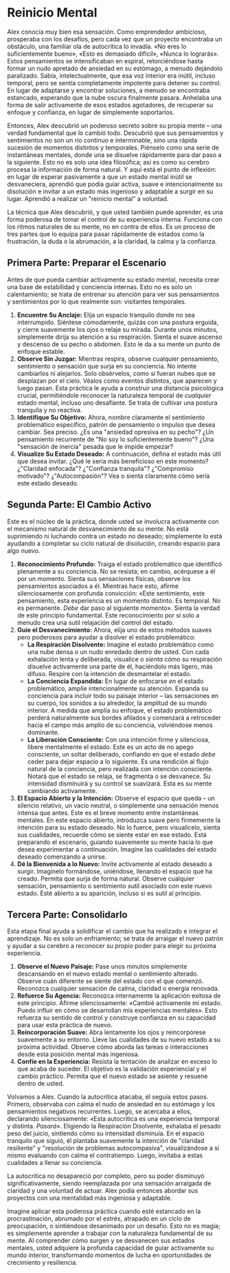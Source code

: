 # Reinicio Mental

Alex conocía muy bien esa sensación. Como emprendedor ambicioso, prosperaba con los desafíos, pero cada vez que un proyecto encontraba un obstáculo, una familiar ola de autocrítica lo invadía. «No eres lo suficientemente bueno», «Esto es demasiado difícil», «Nunca lo lograrás». Estos pensamientos se intensificaban en espiral, retorciéndose hasta formar un nudo apretado de ansiedad en su estómago, a menudo dejándolo paralizado. Sabía, intelectualmente, que esa voz interior era inútil, incluso temporal, pero se sentía completamente impotente para detener su control. En lugar de adaptarse y encontrar soluciones, a menudo se encontraba estancado, esperando que la nube oscura finalmente pasara. Anhelaba una forma de salir activamente de esos estados agotadores, de recuperar su enfoque y confianza, en lugar de simplemente soportarlos.

Entonces, Alex descubrió un poderoso secreto sobre su propia mente – una verdad fundamental que lo cambió todo. Descubrió que sus pensamientos y sentimientos no son un río continuo e interminable, sino una rápida sucesión de momentos distintos y temporales. Piénselo como una serie de instantáneas mentales, donde una se disuelve rápidamente para dar paso a la siguiente. Esto no es solo una idea filosófica; así es como su cerebro procesa la información de forma natural. Y aquí está el punto de inflexión: en lugar de esperar pasivamente a que un estado mental inútil se desvaneciera, aprendió que podía guiar activa, suave e intencionalmente su disolución e invitar a un estado más ingenioso y adaptable a surgir en su lugar. Aprendió a realizar un "reinicio mental" a voluntad.

La técnica que Alex descubrió, y que usted también puede aprender, es una forma poderosa de tomar el control de su experiencia interna. Funciona *con* los ritmos naturales de su mente, no en contra de ellos. Es un proceso de tres partes que lo equipa para pasar rápidamente de estados como la frustración, la duda o la abrumación, a la claridad, la calma y la confianza.

## **Primera Parte: Preparar el Escenario**

Antes de que pueda cambiar activamente su estado mental, necesita crear una base de estabilidad y conciencia internas. Esto no es solo un calentamiento; se trata de entrenar su atención para ver sus pensamientos y sentimientos por lo que realmente son: visitantes temporales.

1.  **Encuentre Su Anclaje:** Elija un espacio tranquilo donde no sea interrumpido. Siéntese cómodamente, quizás con una postura erguida, y cierre suavemente los ojos o relaje su mirada. Durante unos minutos, simplemente dirija su atención a su respiración. Sienta el suave ascenso y descenso de su pecho o abdomen. Esto le da a su mente un punto de enfoque estable.
2.  **Observe Sin Juzgar:** Mientras respira, observe cualquier pensamiento, sentimiento o sensación que surja en su conciencia. No intente cambiarlos ni alejarlos. Solo obsérvelos, como si fueran nubes que se desplazan por el cielo. Véalos como eventos distintos, que aparecen y luego pasan. Esta práctica le ayuda a construir una distancia psicológica crucial, permitiéndole reconocer la naturaleza temporal de *cualquier* estado mental, incluso uno desafiante. Se trata de cultivar una postura tranquila y no reactiva.
3.  **Identifique Su Objetivo:** Ahora, nombre claramente el sentimiento problemático específico, patrón de pensamiento o impulso que desea cambiar. Sea preciso. ¿Es una "ansiedad opresiva en su pecho"? ¿Un pensamiento recurrente de "No soy lo suficientemente bueno"? ¿Una "sensación de inercia" pesada que le impide empezar?
4.  **Visualize Su Estado Deseado:** A continuación, defina el estado más útil que desea invitar. ¿Qué le sería más beneficioso en este momento? ¿"Claridad enfocada"? ¿"Confianza tranquila"? ¿"Compromiso motivado"? ¿"Autocompasión"? Vea o sienta claramente cómo sería este estado deseado.

## **Segunda Parte: El Cambio Activo**

Este es el núcleo de la práctica, donde usted se involucra activamente con el mecanismo natural de desvanecimiento de su mente. No está suprimiendo ni luchando contra un estado no deseado; simplemente lo está ayudando a completar su ciclo natural de disolución, creando espacio para algo nuevo.

1.  **Reconocimiento Profundo:** Traiga el estado problemático que identificó plenamente a su conciencia. No se resista; en cambio, acérquese a él por un momento. Sienta sus sensaciones físicas, observe los pensamientos asociados a él. Mientras hace esto, afirme silenciosamente con profunda convicción: «Este sentimiento, este pensamiento, esta experiencia es un momento distinto. Es temporal. No es permanente. *Debe* dar paso al siguiente momento». Sienta la verdad de este principio fundamental. Este reconocimiento por sí solo a menudo crea una sutil relajación del control del estado.
2.  **Guíe el Desvanecimiento:** Ahora, elija uno de estos métodos suaves pero poderosos para ayudar a disolver el estado problemático:
    *   **La Respiración Disolvente:** Imagine el estado problemático como una nube densa o un nudo enredado dentro de usted. Con cada exhalación lenta y deliberada, visualice o *sienta* cómo su respiración disuelve activamente una parte de él, haciéndolo más ligero, más difuso. Respire con la intención de desmantelar el estado.
    *   **La Conciencia Expandida:** En lugar de enfocarse *en* el estado problemático, amplíe intencionalmente su atención. Expanda su conciencia para incluir todo su paisaje interior – las sensaciones en su cuerpo, los sonidos a su alrededor, la amplitud de su mundo interior. A medida que amplía su enfoque, el estado problemático perderá naturalmente sus bordes afilados y comenzará a retroceder hacia el campo más amplio de su conciencia, volviéndose menos dominante.
    *   **La Liberación Consciente:** Con una intención firme y silenciosa, libere mentalmente el estado. Este es un acto de no apego consciente, un soltar deliberado, confiando en que el estado *debe* ceder para dejar espacio a lo siguiente. Es una rendición al flujo natural de la conciencia, pero realizada con intención consciente.
    Notará que el estado se relaja, se fragmenta o se desvanece. Su intensidad disminuirá y su control se suavizará. Esta es su mente cambiando activamente.
3.  **El Espacio Abierto y la Intención:** Observe el espacio que queda – un silencio relativo, un vacío neutral, o simplemente una sensación menos intensa que antes. Este es el breve momento entre instantáneas mentales. En este espacio abierto, introduzca suave pero firmemente la intención para su estado deseado. No lo fuerce, pero visualícelo, sienta sus cualidades, recuerde cómo se siente estar en ese estado. Está preparando el escenario, guiando suavemente su mente hacia lo que desea experimentar a continuación. Imagine las cualidades del estado deseado comenzando a unirse.
4.  **Dé la Bienvenida a lo Nuevo:** Invite activamente al estado deseado a surgir. Imagínelo formándose, uniéndose, llenando el espacio que ha creado. Permita que surja de forma natural. Observe cualquier sensación, pensamiento o sentimiento sutil asociado con este nuevo estado. Esté abierto a su aparición, incluso si es sutil al principio.

## **Tercera Parte: Consolidarlo**

Esta etapa final ayuda a solidificar el cambio que ha realizado e integrar el aprendizaje. No es solo un enfriamiento; se trata de arraigar el nuevo patrón y ayudar a su cerebro a reconocer su propio poder para elegir su próxima experiencia.

1.  **Observe el Nuevo Paisaje:** Pase unos minutos simplemente descansando en el nuevo estado mental o sentimiento alterado. Observe cuán diferente se siente del estado con el que comenzó. Reconozca cualquier sensación de calma, claridad o energía renovada.
2.  **Refuerce Su Agencia:** Reconozca internamente la aplicación exitosa de este principio. Afirme silenciosamente: «Cambié activamente mi estado. Puedo influir en cómo se desarrollan mis experiencias mentales». Esto refuerza su sentido de control y construye confianza en su capacidad para usar esta práctica de nuevo.
3.  **Reincorporación Suave:** Abra lentamente los ojos y reincorpórese suavemente a su entorno. Lleve las cualidades de su nuevo estado a su próxima actividad. Observe cómo aborda las tareas o interacciones desde esta posición mental más ingeniosa.
4.  **Confíe en la Experiencia:** Resista la tentación de analizar en exceso lo que acaba de suceder. El objetivo es la validación experiencial y el cambio práctico. Permita que el nuevo estado se asiente y resuene dentro de usted.

Volvamos a Alex. Cuando la autocrítica atacaba, él seguía estos pasos. Primero, observaba con calma el nudo de ansiedad en su estómago y los pensamientos negativos recurrentes. Luego, se acercaba a ellos, declarando silenciosamente: «Esta autocrítica es una experiencia temporal y distinta. *Pasará*». Eligiendo la Respiración Disolvente, exhalaba el pesado peso del juicio, sintiendo cómo su intensidad disminuía. En el espacio tranquilo que siguió, él plantaba suavemente la intención de "claridad resiliente" y "resolución de problemas autocompasiva", visualizándose a sí mismo evaluando con calma el contratiempo. Luego, invitaba a estas cualidades a llenar su conciencia.

La autocrítica no desapareció por completo, pero su poder disminuyó significativamente, siendo reemplazada por una sensación arraigada de claridad y una voluntad de actuar. Alex podía entonces abordar sus proyectos con una mentalidad más ingeniosa y adaptable.

Imagine aplicar esta poderosa práctica cuando esté estancado en la procrastinación, abrumado por el estrés, atrapado en un ciclo de preocupación, o sintiéndose desanimado por un desafío. Esto no es magia; es simplemente aprender a trabajar *con* la naturaleza fundamental de su mente. Al comprender cómo surgen y se desvanecen sus estados mentales, usted adquiere la profunda capacidad de guiar activamente su mundo interior, transformando momentos de lucha en oportunidades de crecimiento y resiliencia.